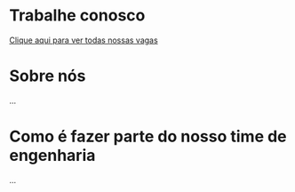 # Trabalhe conosco

[Clique aqui para ver todas nossas vagas](https://jobs.kenoby.com/aegro)

# Sobre nós

...

# Como é fazer parte do nosso time de engenharia

...